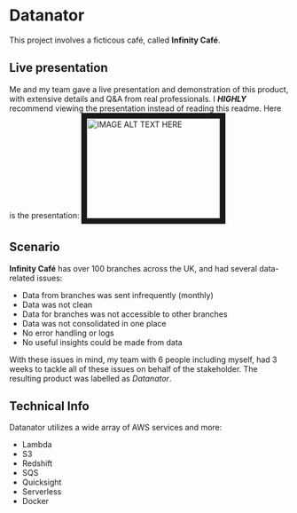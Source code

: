 # Datanator

This project involves a ficticous café, called **Infinity Café**.

## Live presentation

Me and my team gave a live presentation and demonstration of this product, with extensive details and Q&A from real professionals.
I ***HIGHLY*** recommend viewing the presentation instead of reading this readme.
Here is the presentation:
<a href="http://www.youtube.com/watch?feature=player_embedded&v=https://www.youtube.com/watch?v=K5GBT6oQDtk&feature=youtu.be&ab_channel=Broges
" target="_blank"><img src="https://www.youtube.com/watch?v=K5GBT6oQDtk&feature=youtu.be&ab_channel=Broges/0.jpg" 
alt="IMAGE ALT TEXT HERE" width="240" height="180" border="10" /></a>

## Scenario

**Infinity Café** has over 100 branches across the UK, and had several data-related issues:
- Data from branches was sent infrequently (monthly)
- Data was not clean
- Data for branches was not accessible to other branches
- Data was not consolidated in one place
- No error handling or logs
- No useful insights could be made from data

With these issues in mind, my team with 6 people including myself, had 3 weeks to tackle all of these issues on behalf of the stakeholder. The resulting product was labelled as *Datanator*.

## Technical Info

Datanator utilizes a wide array of AWS services and more:
- Lambda
- S3
- Redshift
- SQS
- Quicksight
- Serverless
- Docker